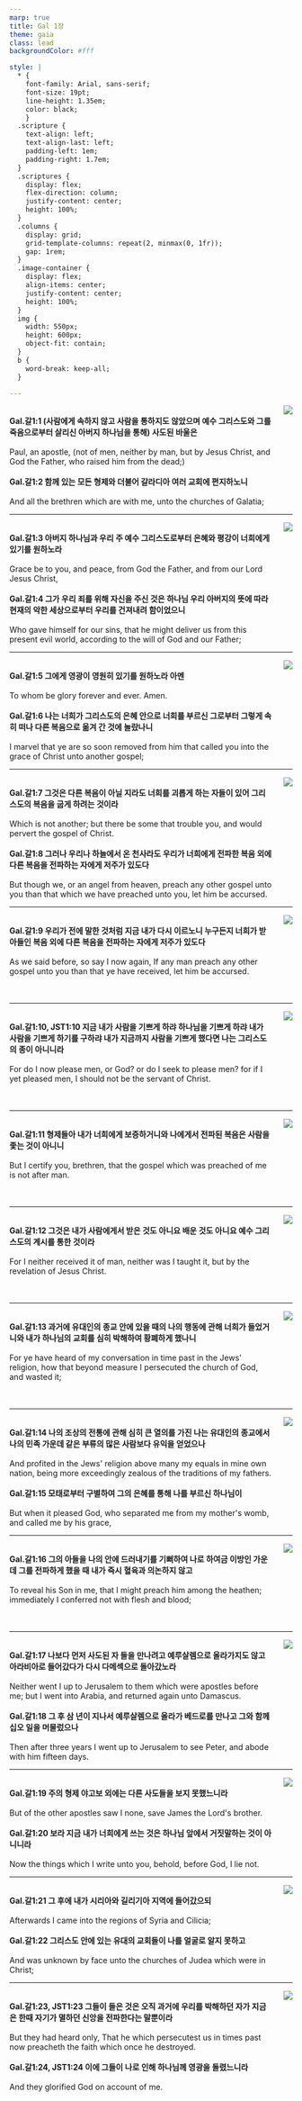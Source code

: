 ```yaml
---
marp: true
title: Gal 1장
theme: gaia
class: lead
backgroundColor: #fff

style: |
  * {
    font-family: Arial, sans-serif;
    font-size: 19pt;
    line-height: 1.35em;
    color: black;
    }
  .scripture {
    text-align: left;
    text-align-last: left;
    padding-left: 1em;
    padding-right: 1.7em;
  }
  .scriptures {
    display: flex;
    flex-direction: column;
    justify-content: center;
    height: 100%;
  }
  .columns {
    display: grid;
    grid-template-columns: repeat(2, minmax(0, 1fr));
    gap: 1rem;
  }
  .image-container {
    display: flex;
    align-items: center;
    justify-content: center;
    height: 100%;
  }
  img {
    width: 550px;
    height: 600px;
    object-fit: contain;
  }
  b {
    word-break: keep-all;
  }

---
```


<div class="columns">
  <div class="scriptures">
    <br>
    <div class="scripture">
      <b>Gal.갈1:1 (사람에게 속하지 않고 사람을 통하지도 않았으며 예수 그리스도와 그를 죽음으로부터 살리신 아버지 하나님을 통해) 사도된 바울은 
      </b>
    </div>
    <br>
    <div class="scripture">Paul, an apostle, (not of men, neither by man, but by Jesus Christ, and God the Father, who raised him from the dead;) 
    </div>
    <br>
    <div class="scripture">
      <b>Gal.갈1:2 함께 있는 모든 형제와 더불어 갈라디아 여러 교회에 편지하노니 
      </b>
    </div>
    <br>
    <div class="scripture">And all the brethren which are with me, unto the churches of Galatia; 
    </div>         
  </div>
  <div class="image-container">
    <img src='../../pictures/picture_2.jpg'>
  </div>
</div>

---

<div class="columns">
  <div class="scriptures">
    <br>
    <div class="scripture">
      <b>Gal.갈1:3 아버지 하나님과 우리 주 예수 그리스도로부터 은혜와 평강이 너희에게 있기를 원하노라 
      </b>
    </div>
    <br>
    <div class="scripture">Grace be to you, and peace, from God the Father, and from our Lord Jesus Christ, 
    </div>
    <br>
    <div class="scripture">
      <b>Gal.갈1:4 그가 우리 죄를 위해 자신을 주신 것은 하나님 우리 아버지의 뜻에 따라 현재의 악한 세상으로부터 우리를 건져내려 함이었으니 
      </b>
    </div>
    <br>
    <div class="scripture">Who gave himself for our sins, that he might deliver us from this present evil world, according to the will of God and our Father; 
    </div>         
  </div>
  <div class="image-container">
    <img src='../../pictures/picture_36.jpg'>
  </div>
</div>

---

<div class="columns">
  <div class="scriptures">
    <br>
    <div class="scripture">
      <b>Gal.갈1:5 그에게 영광이 영원히 있기를 원하노라 아멘 
      </b>
    </div>
    <br>
    <div class="scripture">To whom be glory forever and ever. Amen. 
    </div>
    <br>
    <div class="scripture">
      <b>Gal.갈1:6 나는 너희가 그리스도의 은혜 안으로 너희를 부르신 그로부터 그렇게 속히 떠나 다른 복음으로 옮겨 간 것에 놀랐나니 
      </b>
    </div>
    <br>
    <div class="scripture">I marvel that ye are so soon removed from him that called you into the grace of Christ unto another gospel; 
    </div>         
  </div>
  <div class="image-container">
    <img src='../../pictures/picture_11.jpg'>
  </div>
</div>

---

<div class="columns">
  <div class="scriptures">
    <br>
    <div class="scripture">
      <b>Gal.갈1:7 그것은 다른 복음이 아닐 지라도 너희를 괴롭게 하는 자들이 있어 그리스도의 복음을 굽게 하려는 것이라 
      </b>
    </div>
    <br>
    <div class="scripture">Which is not another; but there be some that trouble you, and would pervert the gospel of Christ. 
    </div>
    <br>
    <div class="scripture">
      <b>Gal.갈1:8 그러나 우리나 하늘에서 온 천사라도 우리가 너희에게 전파한 복음 외에 다른 복음을 전파하는 자에게 저주가 있도다 
      </b>
    </div>
    <br>
    <div class="scripture">But though we, or an angel from heaven, preach any other gospel unto you than that which we have preached unto you, let him be accursed. 
    </div>         
  </div>
  <div class="image-container">
    <img src='../../pictures/picture_150.jpg'>
  </div>
</div>

---

<div class="columns">
  <div class="scriptures">
    <br>
    <div class="scripture">
      <b>Gal.갈1:9 우리가 전에 말한 것처럼 지금 내가 다시 이르노니 누구든지 너희가 받아들인 복음 외에 다른 복음을 전파하는 자에게 저주가 있도다 
      </b>
    </div>
    <br>
    <div class="scripture">As we said before, so say I now again, If any man preach any other gospel unto you than that ye have received, let him be accursed. 
    </div>
    <br>
    <div class="scripture">
      <b>
      </b>
    </div>
    <br>
    <div class="scripture">
    </div>         
  </div>
  <div class="image-container">
    <img src='../../pictures/picture_117.jpg'>
  </div>
</div>

---

<div class="columns">
  <div class="scriptures">
    <br>
    <div class="scripture">
      <b>Gal.갈1:10, JST1:10 지금 내가 사람을 기쁘게 하랴 하나님을 기쁘게 하랴 내가 사람을 기쁘게 하기를 구하랴 내가 지금까지 사람을 기쁘게 했다면 나는 그리스도의 종이 아니니라 
      </b>
    </div>
    <br>
    <div class="scripture">For do I now please men, or God? or do I seek to please men? for if I yet pleased men, I should not be the servant of Christ. 
    </div>
    <br>
    <div class="scripture">
      <b>
      </b>
    </div>
    <br>
    <div class="scripture">
    </div>         
  </div>
  <div class="image-container">
    <img src='../../pictures/picture_10.jpg'>
  </div>
</div>

---

<div class="columns">
  <div class="scriptures">
    <br>
    <div class="scripture">
      <b>Gal.갈1:11 형제들아 내가 너희에게 보증하거니와 나에게서 전파된 복음은 사람을 좇는 것이 아니니 
      </b>
    </div>
    <br>
    <div class="scripture">But I certify you, brethren, that the gospel which was preached of me is not after man.
    </div>
    <br>
    <div class="scripture">
      <b> 
      </b>
    </div>
    <br>
    <div class="scripture"> 
    </div>         
  </div>
  <div class="image-container">
    <img src='../../pictures/picture_13.jpg'>
  </div>
</div>

---

<div class="columns">
  <div class="scriptures">
    <br>
    <div class="scripture">
      <b>Gal.갈1:12 그것은 내가 사람에게서 받은 것도 아니요 배운 것도 아니요 예수 그리스도의 계시를 통한 것이라 
      </b>
    </div>
    <br>
    <div class="scripture">For I neither received it of man, neither was I taught it, but by the revelation of Jesus Christ. 
    </div>
    <br>
    <div class="scripture">
      <b>
      </b>
    </div>
    <br>
    <div class="scripture">
    </div>         
  </div>
  <div class="image-container">
    <img src='../../pictures/picture_90.jpg'>
  </div>
</div>

---

<div class="columns">
  <div class="scriptures">
    <br>
    <div class="scripture">
      <b>Gal.갈1:13 과거에 유대인의 종교 안에 있을 때의 나의 행동에 관해 너희가 들었거니와 내가 하나님의 교회를 심히 박해하여 황폐하게 했나니 
      </b>
    </div>
    <br>
    <div class="scripture">For ye have heard of my conversation in time past in the Jews' religion, how that beyond measure I persecuted the church of God, and wasted it; 
    </div>
    <br>
    <div class="scripture">
      <b>
      </b>
    </div>
    <br>
    <div class="scripture">
    </div>         
  </div>
  <div class="image-container">
    <img src='../../pictures/picture_26.jpg'>
  </div>
</div>

---

<div class="columns">
  <div class="scriptures">
    <br>
    <div class="scripture">
      <b>Gal.갈1:14 나의 조상의 전통에 관해 심히 큰 열의를 가진 나는 유대인의 종교에서 나의 민족 가운데 같은 부류의 많은 사람보다 유익을 얻었으나 
      </b>
    </div>
    <br>
    <div class="scripture">And profited in the Jews' religion above many my equals in mine own nation, being more exceedingly zealous of the traditions of my fathers. 
    </div>
    <br>
    <div class="scripture">
      <b>Gal.갈1:15 모태로부터 구별하여 그의 은혜를 통해 나를 부르신 하나님이 
      </b>
    </div>
    <br>
    <div class="scripture">But when it pleased God, who separated me from my mother's womb, and called me by his grace, 
    </div>         
  </div>
  <div class="image-container">
    <img src='../../pictures/picture_79.jpg'>
  </div>
</div>

---

<div class="columns">
  <div class="scriptures">
    <br>
    <div class="scripture">
      <b>Gal.갈1:16 그의 아들을 나의 안에 드러내기를 기뻐하여 나로 하여금 이방인 가운데 그를 전파하게 했을 때 내가 즉시 혈육과 의논하지 않고 
      </b>
    </div>
    <br>
    <div class="scripture">To reveal his Son in me, that I might preach him among the heathen; immediately I conferred not with flesh and blood; 
    </div>
    <br>
    <div class="scripture">
      <b>
      </b>
    </div>
    <br>
    <div class="scripture">
    </div>         
  </div>
  <div class="image-container">
    <img src='../../pictures/picture_147.jpg'>
  </div>
</div>

---

<div class="columns">
  <div class="scriptures">
    <br>
    <div class="scripture">
      <b>Gal.갈1:17 나보다 먼저 사도된 자 들을 만나려고 예루살렘으로 올라가지도 않고 아라비아로 들어갔다가 다시 다메섹으로 돌아갔노라 
      </b>
    </div>
    <br>
    <div class="scripture">Neither went I up to Jerusalem to them which were apostles before me; but I went into Arabia, and returned again unto Damascus. 
    </div>
    <br>
    <div class="scripture">
      <b>Gal.갈1:18 그 후 삼 년이 지나서 예루살렘으로 올라가 베드로를 만나고 그와 함께 십오 일을 머물렀으나 
      </b>
    </div>
    <br>
    <div class="scripture">Then after three years I went up to Jerusalem to see Peter, and abode with him fifteen days. 
    </div>         
  </div>
  <div class="image-container">
    <img src='../../pictures/picture_107.jpg'>
  </div>
</div>

---

<div class="columns">
  <div class="scriptures">
    <br>
    <div class="scripture">
      <b>Gal.갈1:19 주의 형제 야고보 외에는 다른 사도들을 보지 못했느니라 
      </b>
    </div>
    <br>
    <div class="scripture">But of the other apostles saw I none, save James the Lord's brother. 
    </div>
    <br>
    <div class="scripture">
      <b>Gal.갈1:20 보라 지금 내가 너희에게 쓰는 것은 하나님 앞에서 거짓말하는 것이 아니니라 
      </b>
    </div>
    <br>
    <div class="scripture">Now the things which I write unto you, behold, before God, I lie not. 
    </div>         
  </div>
  <div class="image-container">
    <img src='../../pictures/picture_88.jpg'>
  </div>
</div>

---

<div class="columns">
  <div class="scriptures">
    <br>
    <div class="scripture">
      <b>Gal.갈1:21 그 후에 내가 시리아와 길리기아 지역에 들어갔으되 
      </b>
    </div>
    <br>
    <div class="scripture">Afterwards I came into the regions of Syria and Cilicia; 
    </div>
    <br>
    <div class="scripture">
      <b>Gal.갈1:22 그리스도 안에 있는 유대의 교회들이 나를 얼굴로 알지 못하고 
      </b>
    </div>
    <br>
    <div class="scripture">And was unknown by face unto the churches of Judea which were in Christ; 
    </div>         
  </div>
  <div class="image-container">
    <img src='../../pictures/picture_104.jpg'>
  </div>
</div>

---

<div class="columns">
  <div class="scriptures">
    <br>
    <div class="scripture">
      <b>Gal.갈1:23, JST1:23 그들이 들은 것은 오직 과거에 우리를 박해하던 자가 지금은 한때 자기가 멸하던 신앙을 전파한다는 말뿐이라 
      </b>
    </div>
    <br>
    <div class="scripture">But they had heard only, That he which persecutest us in times past now preacheth the faith which once he destroyed. 
    </div>
    <br>
    <div class="scripture">
      <b>Gal.갈1:24, JST1:24 이에 그들이 나로 인해 하나님께 영광을 돌렸느니라 
      </b>
    </div>
    <br>
    <div class="scripture">And they glorified God on account of me. 
    </div>         
  </div>
  <div class="image-container">
    <img src='../../pictures/picture_43.jpg'>
  </div>
</div>
